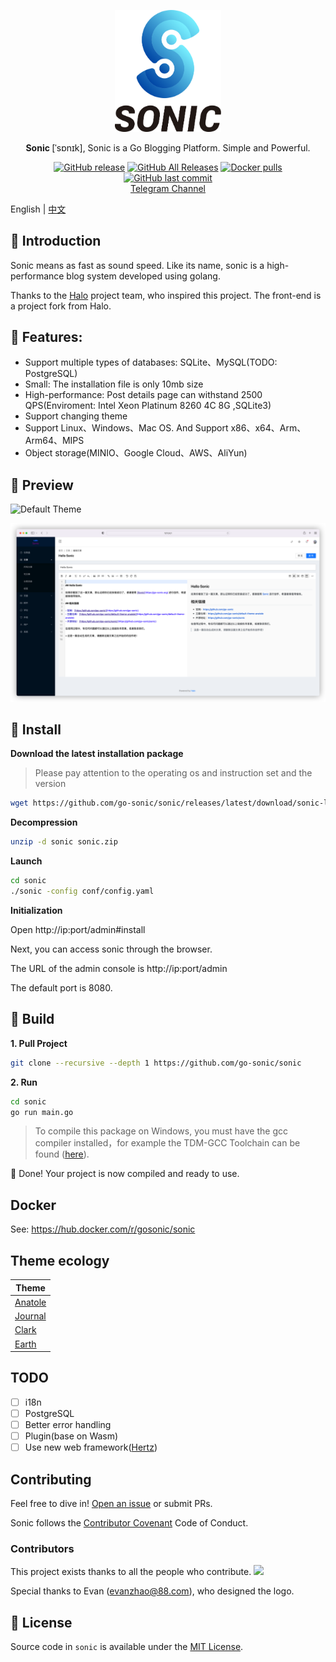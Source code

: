 <p align="center">
   <img width="170" src="https://raw.githubusercontent.com/go-sonic/resources/master/logo/logo.svg" />
</p>

<p align="center"><b>Sonic </b> [ˈsɒnɪk], Sonic is a Go Blogging Platform. Simple and Powerful.</p>

<p align="center">
<a href="https://github.com/go-sonic/sonic/releases"><img alt="GitHub release" src="https://img.shields.io/github/release/go-sonic/sonic.svg?style=flat-square&include_prereleases" /></a>
<a href="https://github.com/go-sonic/sonic/releases"><img alt="GitHub All Releases" src="https://img.shields.io/github/downloads/go-sonic/sonic/total.svg?style=flat-square" /></a>
<a href="https://hub.docker.com/r/gosonic/sonic"><img alt="Docker pulls" src="https://img.shields.io/docker/pulls/gosonic/sonic?style=flat-square" /></a>
<a href="https://github.com/go-sonic/sonic/commits"><img alt="GitHub last commit" src="https://img.shields.io/github/last-commit/go-sonic/sonic.svg?style=flat-square" /></a>
<br />
<a href="https://t.me/go_sonic">Telegram Channel</a>
</p>


English | [中文](doc/README_ZH.md)

## 📖 Introduction

Sonic means as fast as sound speed. Like its name, sonic is a high-performance blog system developed using golang.

Thanks to the [Halo](https://github.com/halo-dev) project team, who inspired this project. The front-end is a project fork from Halo.

## 🚀 Features:
- Support multiple types of databases: SQLite、MySQL(TODO: PostgreSQL)
- Small: The installation file is only 10mb size
- High-performance: Post details page can withstand 2500 QPS(Enviroment:   Intel Xeon Platinum 8260 4C 8G ,SQLite3)
- Support changing theme
- Support Linux、Windows、Mac OS. And Support x86、x64、Arm、Arm64、MIPS
- Object storage(MINIO、Google Cloud、AWS、AliYun)


## 🎊 Preview

![Default Theme](https://github.com/go-sonic/default-theme-anatole/raw/master/screenshot.png)

![Console](https://github.com/go-sonic/resources/raw/master/console-screenshot.png)

## 🧰 Install

**Download the latest installation package**
> Please pay attention to the operating os and instruction set  and the version
```bash
wget https://github.com/go-sonic/sonic/releases/latest/download/sonic-linux-amd64.zip -O sonic.zip
```
**Decompression**
```bash
unzip -d sonic sonic.zip
```
**Launch**
```bash
cd sonic
./sonic -config conf/config.yaml
```

**Initialization**


Open http://ip:port/admin#install

Next, you can access sonic through the browser.

The URL of the admin console is http://ip:port/admin

The default port is 8080.

## 🔨️  Build
**1. Pull Project**
```bash
git clone --recursive --depth 1 https://github.com/go-sonic/sonic
```
**2. Run**
```bash
cd sonic
go run main.go
```
> To compile this package on Windows, you must have the gcc compiler installed，for example the TDM-GCC Toolchain can be found ([here](https://jmeubank.github.io/tdm-gcc/)).

🚀 Done! Your project is now compiled and ready to use.

## Docker
See: https://hub.docker.com/r/gosonic/sonic

## Theme ecology

| Theme   | 
|---------|
| [Anatole](https://github.com/go-sonic/default-theme-anatole) |
| [Journal](https://github.com/hooxuu/sonic-theme-Journal) |
| [Clark](https://github.com/ClarkQAQ/sonic_theme_clark)   |
| [Earth](https://github.com/Meepoljdx/sonic-theme-earth) |

## TODO
- [ ] i18n
- [ ] PostgreSQL
- [ ] Better error handling
- [ ] Plugin(base on Wasm)
- [ ] Use new web framework([Hertz](https://github.com/cloudwego/hertz))

## Contributing

Feel free to dive in! [Open an issue](https://github.com/go-sonic/sonic/issues) or submit PRs.

Sonic follows the [Contributor Covenant](http://contributor-covenant.org/version/1/3/0/) Code of Conduct.

### Contributors

This project exists thanks to all the people who contribute. 
<a href="https://github.com/go-sonic/sonic/graphs/contributors"><img src="https://opencollective.com/go-sonic/contributors.svg?width=890&button=false" /></a>

Special thanks to Evan (evanzhao@88.com), who designed the logo.

## 📄 License

Source code in `sonic` is available under the [MIT License](/LICENSE.md).

